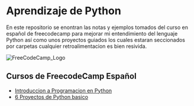 # Aprendizaje de Python

En este repositorio se enontran las notas y ejemplos tomados del curso en español de freecodecamp para mejorar
mi entendimiento del lenguaje Python así como unos proyectos guiados los cuales estaran seccionados por carpetas
cualquier retroalimentacion es bien resivida.

![FreeCodeCamp_Logo](https://play-lh.googleusercontent.com/MoaYYQjGtmGLhG9HbjCDKyj44kwHj1HfbCI2Am70elRm35vJ-u4y4X5uEJjP97MAAsU)

## Cursos de FreecodeCamp Español

- [Introduccion a Programacion en Python](https://www.youtube.com/watch?v=DLikpfc64cA)
- [6 Proyectos de Python basico](https://www.youtube.com/watch?v=tWnyBD2src0)
